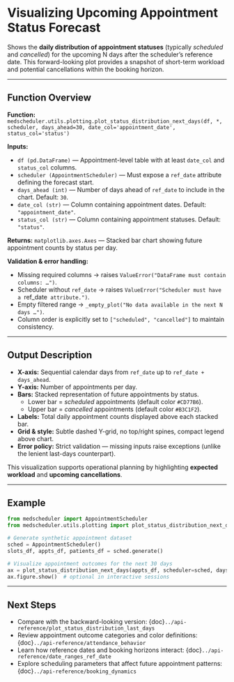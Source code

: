 # Visualizing Upcoming Appointment Status Forecast

Shows the **daily distribution of appointment statuses** (typically *scheduled* and *cancelled*) for the upcoming N days after the scheduler’s reference date. This forward-looking plot provides a snapshot of short-term workload and potential cancellations within the booking horizon.

---

## Function Overview
**Function:** `medscheduler.utils.plotting.plot_status_distribution_next_days(df, *, scheduler, days_ahead=30, date_col='appointment_date', status_col='status')`

**Inputs:**
- `df (pd.DataFrame)` — Appointment-level table with at least `date_col` and `status_col` columns.
- `scheduler (AppointmentScheduler)` — Must expose a `ref_date` attribute defining the forecast start.
- `days_ahead (int)` — Number of days ahead of `ref_date` to include in the chart. Default: `30`.
- `date_col (str)` — Column containing appointment dates. Default: `"appointment_date"`.
- `status_col (str)` — Column containing appointment statuses. Default: `"status"`.

**Returns:** `matplotlib.axes.Axes` — Stacked bar chart showing future appointment counts by status per day.

**Validation & error handling:**
- Missing required columns → raises `ValueError("DataFrame must contain columns: …")`.
- Scheduler without `ref_date` → raises `ValueError("Scheduler must have a `ref_date` attribute.")`.
- Empty filtered range → `_empty_plot("No data available in the next N days …")`.
- Column order is explicitly set to `["scheduled", "cancelled"]` to maintain consistency.

---

## Output Description
- **X-axis:** Sequential calendar days from `ref_date` up to `ref_date + days_ahead`.
- **Y-axis:** Number of appointments per day.
- **Bars:** Stacked representation of future appointments by status.
  - Lower bar = *scheduled* appointments (default color `#CD77B6`).
  - Upper bar = *cancelled* appointments (default color `#B3C1F2`).
- **Labels:** Total daily appointment counts displayed above each stacked bar.
- **Grid & style:** Subtle dashed Y-grid, no top/right spines, compact legend above chart.
- **Error policy:** Strict validation — missing inputs raise exceptions (unlike the lenient last-days counterpart).

This visualization supports operational planning by highlighting **expected workload** and **upcoming cancellations**.

---

## Example
```python
from medscheduler import AppointmentScheduler
from medscheduler.utils.plotting import plot_status_distribution_next_days

# Generate synthetic appointment dataset
sched = AppointmentScheduler()
slots_df, appts_df, patients_df = sched.generate()

# Visualize appointment outcomes for the next 30 days
ax = plot_status_distribution_next_days(appts_df, scheduler=sched, days_ahead=30)
ax.figure.show()  # optional in interactive sessions
```

---

## Next Steps
- Compare with the backward-looking version: {doc}`../api-reference/plot_status_distribution_last_days`
- Review appointment outcome categories and color definitions: {doc}`../api-reference/attendance_behavior`
- Learn how reference dates and booking horizons interact: {doc}`../api-reference/date_ranges_ref_date`
- Explore scheduling parameters that affect future appointment patterns: {doc}`../api-reference/booking_dynamics`
